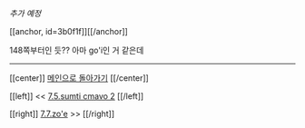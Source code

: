*추가 예정*

[[anchor, id=3b0f1f]][[/anchor]]

148쪽부터인 듯?? 아마 go'i인 거 같은데

---

[[center]]
[메인으로 돌아가기](index.html)
[[/center]]

[[left]]
<< [7.5.sumti cmavo 2](07_05_sumti_cmavo_2.html)
[[/left]]

[[right]]
[7.7.zo'e](07_07_zo'e.html) >>
[[/right]]
